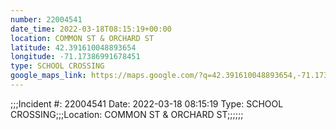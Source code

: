 ```yaml
---
number: 22004541
date_time: 2022-03-18T08:15:19+00:00
location: COMMON ST & ORCHARD ST
latitude: 42.391610048893654
longitude: -71.17386991678451
type: SCHOOL CROSSING
google_maps_link: https://maps.google.com/?q=42.391610048893654,-71.17386991678451
---
```


;;;Incident #: 22004541  Date: 2022-03-18 08:15:19   Type: SCHOOL CROSSING;;;Location: COMMON ST & ORCHARD ST;;;;;;
